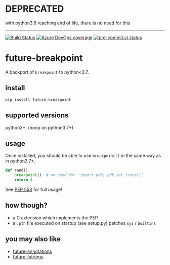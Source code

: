 # DEPRECATED

with python3.6 reaching end of life, there is no need for this
___

[![Build Status](https://asottile.visualstudio.com/asottile/_apis/build/status/asottile.future-breakpoint?branchName=master)](https://asottile.visualstudio.com/asottile/_build/latest?definitionId=18&branchName=master)
[![Azure DevOps coverage](https://img.shields.io/azure-devops/coverage/asottile/asottile/18/master.svg)](https://dev.azure.com/asottile/asottile/_build/latest?definitionId=18&branchName=master)
[![pre-commit.ci status](https://results.pre-commit.ci/badge/github/asottile/future-breakpoint/master.svg)](https://results.pre-commit.ci/latest/github/asottile/future-breakpoint/master)

future-breakpoint
=================

A backport of `breakpoint` to python<3.7.

## install

`pip install future-breakpoint`

## supported versions

python3+, (noop on python3.7+)

## usage

Once installed, you should be able to use `breakpoint()` in the same way as in
python3.7+.

```python
def rand():
    breakpoint()  # no need for `import pdb; pdb.set_trace()`
    return 4
```

See [PEP 553](https://www.python.org/dev/peps/pep-0553/) for full usage!

## how though?

- a C extension which implements the PEP
- a `.pth` file executed on startup (see setup.py) patches `sys` / `builtins`

## you may also like

- [future-annotations](https://github.com/asottile/future-annotations)
- [future-fstrings](https://github.com/asottile/future-fstrings)
